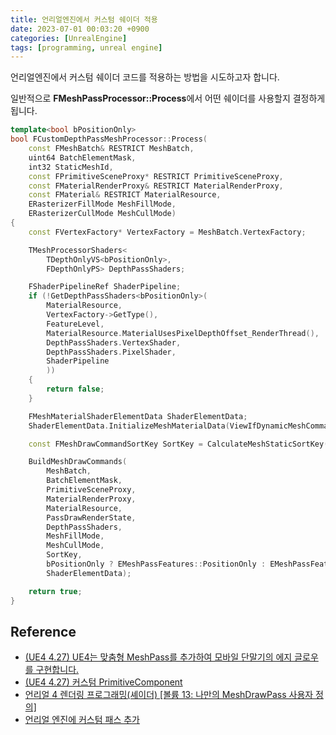 ```yaml
---
title: 언리얼엔진에서 커스텀 쉐이더 적용
date: 2023-07-01 00:03:20 +0900
categories: [UnrealEngine]
tags: [programming, unreal engine]
---
```


언리얼엔진에서 커스텀 쉐이더 코드를 적용하는 방법을 시도하고자 합니다.

일반적으로 **FMeshPassProcessor::Process**에서 어떤 쉐이더를 사용할지 결정하게 됩니다.

``` cpp
template<bool bPositionOnly>
bool FCustomDepthPassMeshProcessor::Process(
	const FMeshBatch& RESTRICT MeshBatch,
	uint64 BatchElementMask,
	int32 StaticMeshId,
	const FPrimitiveSceneProxy* RESTRICT PrimitiveSceneProxy,
	const FMaterialRenderProxy& RESTRICT MaterialRenderProxy,
	const FMaterial& RESTRICT MaterialResource,
	ERasterizerFillMode MeshFillMode,
	ERasterizerCullMode MeshCullMode)
{
	const FVertexFactory* VertexFactory = MeshBatch.VertexFactory;

	TMeshProcessorShaders<
		TDepthOnlyVS<bPositionOnly>,
		FDepthOnlyPS> DepthPassShaders;

	FShaderPipelineRef ShaderPipeline;
	if (!GetDepthPassShaders<bPositionOnly>(
		MaterialResource,
		VertexFactory->GetType(),
		FeatureLevel,
		MaterialResource.MaterialUsesPixelDepthOffset_RenderThread(),
		DepthPassShaders.VertexShader,
		DepthPassShaders.PixelShader,
		ShaderPipeline
		))
	{
		return false;
	}

	FMeshMaterialShaderElementData ShaderElementData;
	ShaderElementData.InitializeMeshMaterialData(ViewIfDynamicMeshCommand, PrimitiveSceneProxy, MeshBatch, StaticMeshId, false);

	const FMeshDrawCommandSortKey SortKey = CalculateMeshStaticSortKey(DepthPassShaders.VertexShader, DepthPassShaders.PixelShader);

	BuildMeshDrawCommands(
		MeshBatch,
		BatchElementMask,
		PrimitiveSceneProxy,
		MaterialRenderProxy,
		MaterialResource,
		PassDrawRenderState,
		DepthPassShaders,
		MeshFillMode,
		MeshCullMode,
		SortKey,
		bPositionOnly ? EMeshPassFeatures::PositionOnly : EMeshPassFeatures::Default,
		ShaderElementData);

	return true;
}
```

Reference
---
- [(UE4 4.27) UE4는 맞춤형 MeshPass를 추가하여 모바일 단말기의 에지 글로우를 구현합니다.](https://blog.csdn.net/qq_29523119/article/details/121026939?spm=1001.2101.3001.6661.1&utm_medium=distribute.pc_relevant_t0.none-task-blog-2~default~BlogCommendFromBaidu~Rate-1-121026939-blog-100702560.235%5Ev38%5Epc_relevant_default_base&depth_1-utm_source=distribute.pc_relevant_t0.none-task-blog-2~default~BlogCommendFromBaidu~Rate-1-121026939-blog-100702560.235%5Ev38%5Epc_relevant_default_base&utm_relevant_index=1)
- [(UE4 4.27) 커스텀 PrimitiveComponent](https://blog.csdn.net/qq_29523119/article/details/120806384?spm=1001.2014.3001.5501)
- [언리얼 4 렌더링 프로그래밍(셰이더) [볼륨 13: 나만의 MeshDrawPass 사용자 정의]](https://blog.csdn.net/cpongo11/article/details/100702560?spm=1001.2101.3001.6650.1&utm_medium=distribute.pc_relevant.none-task-blog-2%7Edefault%7ECTRLIST%7ERate-1-100702560-blog-121026939.235%5Ev38%5Epc_relevant_default_base&depth_1-utm_source=distribute.pc_relevant.none-task-blog-2%7Edefault%7ECTRLIST%7ERate-1-100702560-blog-121026939.235%5Ev38%5Epc_relevant_default_base&utm_relevant_index=2)
- [언리얼 엔진에 커스텀 패스 추가](https://zhuanlan.zhihu.com/p/91506412)